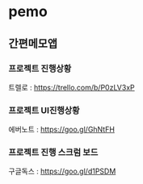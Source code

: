 # pemo
## 간편메모앱


### 프로젝트 진행상황
트렐로   :   https://trello.com/b/P0zLV3xP


### 프로젝트 UI진행상황
에버노트   :   https://goo.gl/GhNtFH

### 프로젝트 진행 스크럼 보드
구글독스   :   https://goo.gl/d1PSDM
